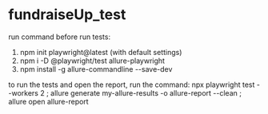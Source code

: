 # fundraiseUp_test
run command before run tests:
1) npm init playwright@latest  (with default settings)
2) npm i -D @playwright/test allure-playwright
3) npm install -g allure-commandline --save-dev

to run the tests and open the report, run the command:
npx playwright test --workers 2 ; allure generate my-allure-results -o allure-report --clean ;  allure open allure-report